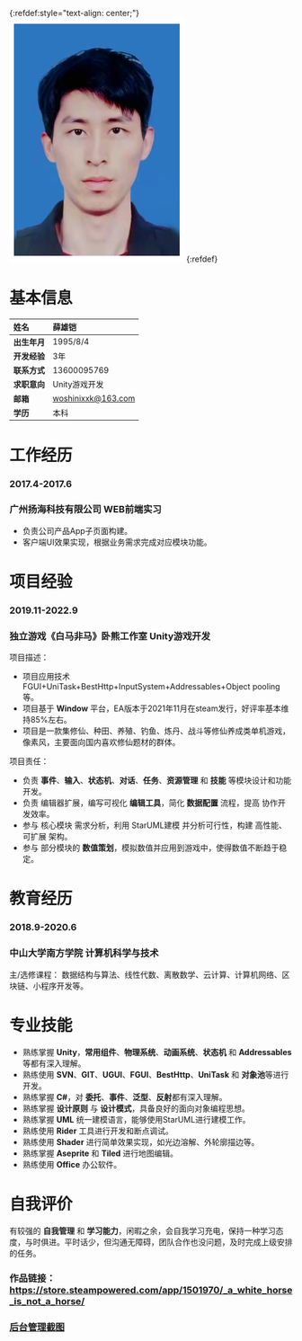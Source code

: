 {:refdef:style="text-align: center;"}
![Image](portrait_311x453.png)
{:refdef}

# 基本信息

| 姓名        	|薛雄铠   |
| :------------   | :------------  |
| **出生年月**     | 1995/8/4   |
| **开发经验**     | 3年  |
| **联系方式**         |    13600095769    |
| **求职意向**         |    Unity游戏开发   |
| **邮箱**         |    woshinixxk@163.com |
| **学历**         |    本科    |


# 工作经历

### 2017.4-2017.6
### 广州扬海科技有限公司 WEB前端实习

* 负责公司产品App子页面构建。
* 客户端UI效果实现，根据业务需求完成对应模块功能。

# 项目经验

### 2019.11-2022.9
### 独立游戏《白马非马》卧熊工作室 Unity游戏开发

项目描述：

* 项目应用技术 FGUI+UniTask+BestHttp+InputSystem+Addressables+Object pooling等。
* 项目基于 **Window** 平台，EA版本于2021年11月在steam发行，好评率基本维持85%左右。
* 项目是一款集修仙、种田、养殖、钓鱼、炼丹、战斗等修仙养成类单机游戏，像素风，主要面向国内喜欢修仙题材的群体。



项目责任：

* 负责 **事件**、**输入**、**状态机**、**对话**、**任务**、**资源管理** 和 **技能** 等模块设计和功能开发。
* 负责 编辑器扩展，编写可视化 **编辑工具**，简化 **数据配置** 流程，提高 协作开发效率。
* 参与 核心模块 需求分析，利用 StarUML建模 并分析可行性，构建 高性能、可扩展 架构。
* 参与 部分模块的 **数值策划**，模拟数值并应用到游戏中，使得数值不断趋于稳定。

# 教育经历

### 2018.9-2020.6 
### 中山大学南方学院 计算机科学与技术
主/选修课程：
数据结构与算法、线性代数、离散数学、云计算、计算机网络、区块链、小程序开发等。

# 专业技能

* 熟练掌握 **Unity**，**常用组件**、**物理系统**、**动画系统**、**状态机** 和 **Addressables** 等都有深入理解。
* 熟练使用 **SVN**、**GIT**、**UGUI**、**FGUI**、**BestHttp**、**UniTask** 和 **对象池**等进行开发。
* 熟练掌握 **C#**，对 **委托**、**事件**、**泛型**、**反射**都有深入理解。
* 熟练掌握 **设计原则** 与 **设计模式**，具备良好的面向对象编程思想。
* 熟练掌握 **UML** 统一建模语言，能够使用StarUML进行建模工作。
* 熟练使用 **Rider** 工具进行开发和断点调试。
* 熟练使用 **Shader** 进行简单效果实现，如光边溶解、外轮廓描边等。
* 熟练掌握 **Aseprite** 和 **Tiled** 进行地图编辑。
* 熟练使用 **Office** 办公软件。

# 自我评价

有较强的 **自我管理** 和 **学习能力**，闲暇之余，会自我学习充电，保持一种学习态度，与时俱进。平时话少，但沟通无障碍，团队合作也没问题，及时完成上级安排的任务。

### 作品链接：<https://store.steampowered.com/app/1501970/_a_white_horse_is_not_a_horse/>
### [后台管理截图](control.jpg)
